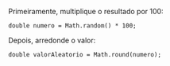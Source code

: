 Primeiramente, multiplique o resultado por 100:

	double numero = Math.random() * 100;

Depois, arredonde o valor:

	double valorAleatorio = Math.round(numero);

